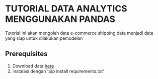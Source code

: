 # TUTORIAL DATA ANALYTICS MENGGUNAKAN PANDAS

Tutorial ini akan mengolah data e-commerce shipping data menjadi data yang siap untuk dilakukan pemodelan

## Prerequisites

1. Download data [here](https://www.kaggle.com/datasets/prachi13/customer-analytics)
2. instalasi dengan 'pip install requirements.txt'